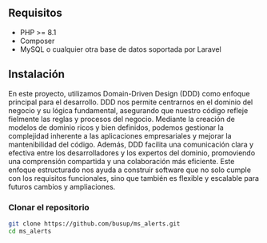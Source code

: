 ## Requisitos

- PHP >= 8.1
- Composer
- MySQL o cualquier otra base de datos soportada por Laravel

## Instalación

En este proyecto, utilizamos Domain-Driven Design (DDD) como enfoque principal para el desarrollo. DDD nos permite centrarnos en el dominio del negocio y su lógica fundamental, asegurando que nuestro código refleje fielmente las reglas y procesos del negocio. Mediante la creación de modelos de dominio ricos y bien definidos, podemos gestionar la complejidad inherente a las aplicaciones empresariales y mejorar la mantenibilidad del código. Además, DDD facilita una comunicación clara y efectiva entre los desarrolladores y los expertos del dominio, promoviendo una comprensión compartida y una colaboración más eficiente. Este enfoque estructurado nos ayuda a construir software que no solo cumple con los requisitos funcionales, sino que también es flexible y escalable para futuros cambios y ampliaciones.

### Clonar el repositorio

```sh
git clone https://github.com/busup/ms_alerts.git
cd ms_alerts